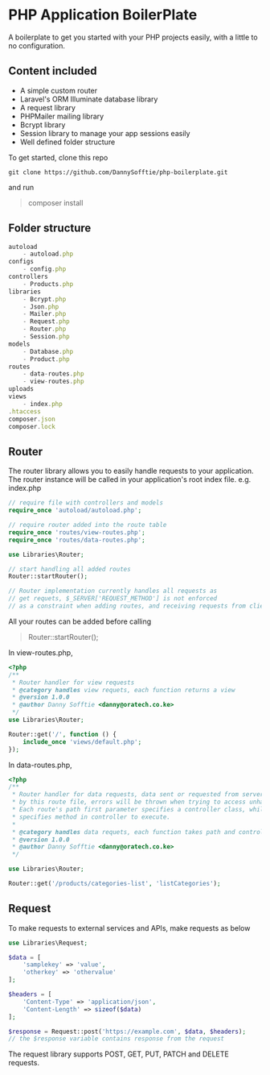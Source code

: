 # PHP Application BoilerPlate

A boilerplate to get you started with your PHP projects easily, with a little to no configuration.

## Content included

- A simple custom router
- Laravel's ORM Illuminate database library
- A request library
- PHPMailer mailing library
- Bcrypt library
- Session library to manage your app sessions easily
- Well defined folder structure

To get started, clone this repo

``` 
git clone https://github.com/DannySofftie/php-boilerplate.git 
```


and run
> composer install

## Folder structure

```js
autoload
    - autoload.php
configs
    - config.php
controllers
    - Products.php
libraries
    - Bcrypt.php
    - Json.php
    - Mailer.php
    - Request.php
    - Router.php
    - Session.php
models
    - Database.php
    - Product.php
routes
    - data-routes.php
    - view-routes.php
uploads
views
    - index.php
.htaccess
composer.json
composer.lock
```

## Router

The router library allows you to easily handle requests to your application. The router instance will be called in your application's root index file. e.g. index.php

```php
// require file with controllers and models
require_once 'autoload/autoload.php';

// require router added into the route table
require_once 'routes/view-routes.php';
require_once 'routes/data-routes.php';

use Libraries\Router;

// start handling all added routes
Router::startRouter();

// Router implementation currently handles all requests as
// get requets, $_SERVER['REQUEST_METHOD'] is not enforced
// as a constraint when adding routes, and receiving requests from clients.
```

All your routes can be added before calling  
> Router::startRouter();

In view-routes.php,

```php
<?php
/**
 * Router handler for view requests
 * @category handles view requets, each function returns a view
 * @version 1.0.0
 * @author Danny Sofftie <danny@oratech.co.ke>
 */
use Libraries\Router;

Router::get('/', function () {
    include_once 'views/default.php';
});
```

In data-routes.php,

```php
<?php
/**
 * Router handler for data requests, data sent or requested from server must be handled
 * by this route file, errors will be thrown when trying to access unhandled routes.
 * Each route's path first parameter specifies a controller class, while second parameter after path
 * specifies method in controller to execute.
 *
 * @category handles data requets, each function takes path and controller method to be executed
 * @version 1.0.0
 * @author Danny Sofftie <danny@oratech.co.ke>
 */

use Libraries\Router;

Router::get('/products/categories-list', 'listCategories');
```

## Request

To make requests to external services and APIs, make requests as below

```php
use Libraries\Request;

$data = [
    'samplekey' => 'value',
    'otherkey' => 'othervalue'
];

$headers = [
    'Content-Type' => 'application/json',
    'Content-Length' => sizeof($data)
];

$response = Request::post('https://example.com', $data, $headers);
// the $response variable contains response from the request
```

The request library supports POST, GET, PUT, PATCH and DELETE requests.